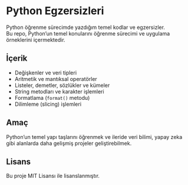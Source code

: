# Python Egzersizleri

Python öğrenme sürecimde yazdığım temel kodlar ve egzersizler.  
Bu repo, Python’un temel konularını öğrenme sürecimi ve uygulama örneklerini içermektedir.

## İçerik
- Değişkenler ve veri tipleri
- Aritmetik ve mantıksal operatörler
- Listeler, demetler, sözlükler ve kümeler
- String metodları ve karakter işlemleri
- Formatlama (`format()` metodu)
- Dilimleme (slicing) işlemleri

## Amaç
Python’un temel yapı taşlarını öğrenmek ve ileride veri bilimi, yapay zeka gibi alanlarda daha gelişmiş projeler geliştirebilmek.

## Lisans
Bu proje MIT Lisansı ile lisanslanmıştır.
